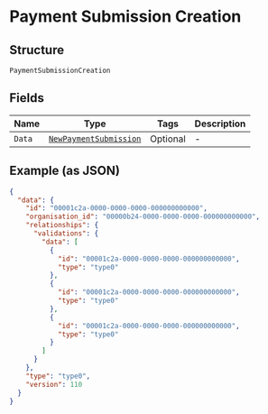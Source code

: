 
# Payment Submission Creation

## Structure

`PaymentSubmissionCreation`

## Fields

| Name | Type | Tags | Description |
|  --- | --- | --- | --- |
| `Data` | [`NewPaymentSubmission`](../../doc/models/new-payment-submission.md) | Optional | - |

## Example (as JSON)

```json
{
  "data": {
    "id": "00001c2a-0000-0000-0000-000000000000",
    "organisation_id": "00000b24-0000-0000-0000-000000000000",
    "relationships": {
      "validations": {
        "data": [
          {
            "id": "00001c2a-0000-0000-0000-000000000000",
            "type": "type0"
          },
          {
            "id": "00001c2a-0000-0000-0000-000000000000",
            "type": "type0"
          },
          {
            "id": "00001c2a-0000-0000-0000-000000000000",
            "type": "type0"
          }
        ]
      }
    },
    "type": "type0",
    "version": 110
  }
}
```

